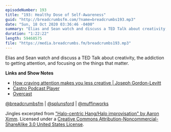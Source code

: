 ```yaml
---
episodeNumber: 193
title: "193: Healthy Dose of Self-Awareness"
guid: "http://breadcrumbsfm.com/?name=breadcrumbs193.mp3"
date: "Sun, 18 Oct 2020 03:36:46 -0400"
summary: "Elias and Sean watch and discuss a TED Talk about creativity, the addiction to getting attention, and focusing on the things that matter."
duration: "1:22:22"
length: 59468575
file: "https://media.breadcrumbs.fm/breadcrumbs193.mp3"
---
```

Elias and Sean watch and discuss a TED Talk about creativity, the addiction to getting attention, and focusing on the things that matter.

**Links and Show Notes**
- [How craving attention makes you less creative | Joseph Gordon-Levitt](https://youtu.be/3VTsIju1dLI)
- [Castro Podcast Player](https://apps.apple.com/us/app/castro-podcast-player/id1080840241?uo=4)
- [Overcast](https://apps.apple.com/us/app/overcast/id888422857?uo=4)

[@breadcrumbsfm](https://twitter.com/breadcrumbsfm) | [@splunsford](https://twitter.com/splunsford) | [@muffinworks](https://twitter.com/muffinworks)

Jingles excerpted from ["Halo-centric Hang/Halo improvisation" by Aaron Ximm](http://freemusicarchive.org/music/aaron_ximm/handpans_and_the_hang/). Licensed under a [Creative Commons Attribution-Noncommercial-ShareAlike 3.0 United States License](http://creativecommons.org/licenses/by-nc-sa/3.0/us/).